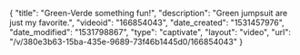 {
    "title": "Green-Verde something fun!",
    "description": "Green jumpsuit are just my favorite.",
    "videoid": "166854043",
    "date_created": "1531457976",
    "date_modified": "1531798867",
    "type": "captivate",
    "layout": "video",
    "url": "\/v\/380e3b63-15ba-435e-9689-73f46b1445d0\/166854043"
}
